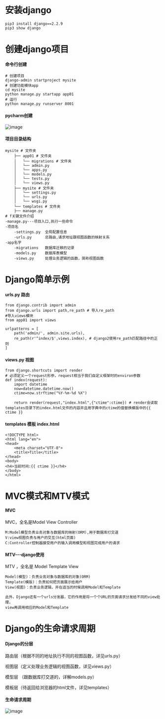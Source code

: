 # 安装django
```
pip3 install django==2.2.9
pip3 show django
```
# 创建django项目
#### 命令行创建
```
# 创建项目
django-admin startproject mysite
# 创建功能模块app
cd mysite
python manage.py startapp app01
# 运行
python manage.py runserver 8001
```
#### pycharm创建
![image](D781A22AA99E407DB95E5E3BC22A1DCF)
#### 项目目录结构
```
mysite # 文件夹
    ├── app01 # 文件夹
    │   └── migrations # 文件夹
    │   └── admin.py
    │   └── apps.py
    │   └── models.py
    │   └── tests.py
    │   └── views.py
    ├── mysite # 文件夹
    │   └── settings.py
    │   └── urls.py
    │   └── wsgi.py
    └── templates # 文件夹
    ├── manage.py
# f关键文件介绍
-manage.py---项目入口,执行一些命令
-项目名
    -settings.py  全局配置信息
    -urls.py      总路由,请求地址跟视图函数的映射关系
-app名字
    -migrations   数据库迁移的记录
    -models.py    数据库表模型
    -views.py     处理业务逻辑的函数，简称视图函数
```
# Django简单示例
#### urls.py 路由
```
from django.contrib import admin
from django.urls import path,re_path # 导入re_path
#导入views模块
from app01 import views

urlpatterns = [
    path('admin/', admin.site.urls), 
    re_path(r'^index/$',views.index), # django2使用re_path匹配路径中的正则
]
```
#### views.py 视图
```
from django.shortcuts import render
# 必须定义一个request形参，request相当于我们自定义框架时的environ参数
def index(request):
    import datetime
    now=datetime.datetime.now()
    ctime=now.strftime("%Y-%m-%d %X")

    return render(request,"index.html",{"ctime":ctime}) # render会读取templates目录下的index.html文件的内容并且用字典中的ctime的值替换模版中的{{ ctime }}
```
#### templates 模板 index.html
```
<!DOCTYPE html>
<html lang="en">
<head>
    <meta charset="UTF-8">
    <title>Title</title>
</head>
<body>
<h4>当前时间:{{ ctime }}</h4>
</body>
</html>
```
# MVC模式和MTV模式
#### MVC
MVC，全名是Model View Controller 
```
M:Model模型负责业务对象与数据库的映射(ORM),用于数据库打交道  
V:view视图负责与用户的交互(html页面)  
C:Controller控制器接受用户的输入调用模型和视图完成用户的请求
```
  
#### MTV---django使用
MTV ，全名是 Model Template View
```
Model(模型)：负责业务对象与数据库的对象(ORM)  
Template(模版)：负责如何把页面展示给用户  
View(视图)：负责业务逻辑，并在适当的时候调用Model和Template

此外，Django还有一个urls分发器，它的作用是将一个个URL的页面请求分发给不同的view处理，
view再调用相应的Model和Template
```
# Django的生命请求周期
#### Django的分层
路由层（根据不同的地址执行不同的视图函数，详见urls.py）

视图层（定义处理业务逻辑的视图函数，详见views.py）

模型层 （跟数据库打交道的，详解models.py）

模板层（待返回给浏览器的html文件，详见templates）
#### 生命请求周期
![image](61BEE41D213E4FDD8FD234BA2B96336D)
